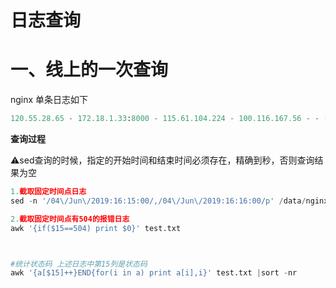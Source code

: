 # 日志查询

# 一、线上的一次查询

nginx 单条日志如下

```python
120.55.28.65 - 172.18.1.33:8000 - 115.61.104.224 - 100.116.167.56 - - [04/Jun/2019:16:31:27 +0800] "GET /realmachine/recordNew.htm?uniqueId= HTTP/1.1" 200 [0.041]  [0.041] 36 "https://www.testin.cn/realmachine/recorddetail.htm?taskid=5ba0a70b899d1b1eece6a6ae&from=remote&uniqueId=" "Mozilla/5.0 (Macintosh; Intel Mac OS X 10_14_5) AppleWebKit/537.36 (KHTML, like Gecko) Chrome/74.0.3729.169 Safari/537.36"
```



**查询过程**

⚠️sed查询的时候，指定的开始时间和结束时间必须存在，精确到秒，否则查询结果为空

```python
1.截取固定时间点日志
sed -n '/04\/Jun\/2019:16:15:00/,/04\/Jun\/2019:16:16:00/p' /data/nginx/logs/www.testin.cn_access.log >/root/test.txt

2.截取固定时间点有504的报错日志
awk '{if($15==504) print $0}' test.txt 



#统计状态码 上述日志中第15列是状态码
awk '{a[$15]++}END{for(i in a) print a[i],i}' test.txt |sort -nr

```



